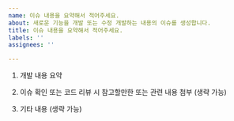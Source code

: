 ```yaml
---
name: 이슈 내용을 요약해서 적어주세요.
about: 새로운 기능을 개발 또는 수정 개발하는 내용의 이슈를 생성합니다.
title: 이슈 내용을 요약해서 적어주세요.
labels: ''
assignees: ''

---
```


1. 개발 내용 요약

2. 이슈 확인 또는 코드 리뷰 시 참고할만한 또는 관련 내용 첨부 (생략 가능)

3. 기타 내용 (생략 가능)
